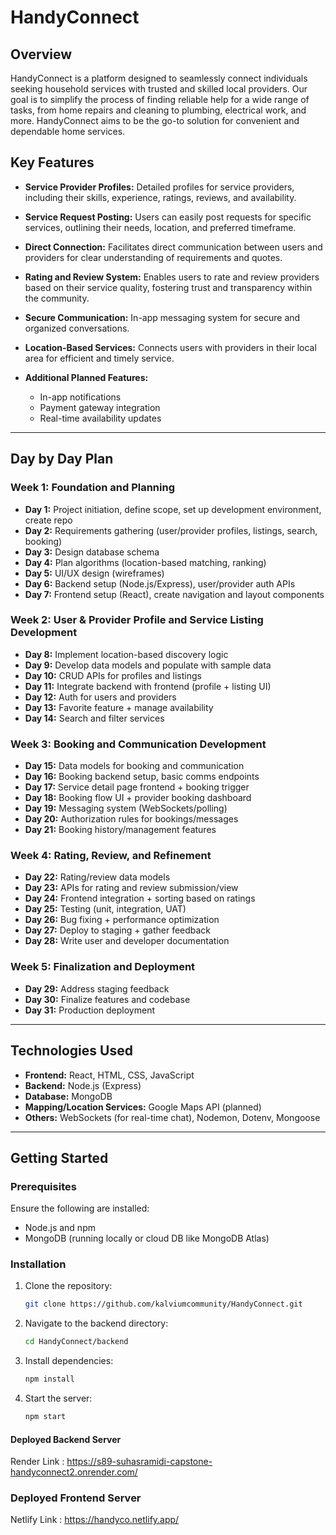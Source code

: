 # HandyConnect

## Overview

HandyConnect is a platform designed to seamlessly connect individuals seeking household services with trusted and skilled local providers. Our goal is to simplify the process of finding reliable help for a wide range of tasks, from home repairs and cleaning to plumbing, electrical work, and more. HandyConnect aims to be the go-to solution for convenient and dependable home services.

## Key Features


* **Service Provider Profiles:** Detailed profiles for service providers, including their skills, experience, ratings, reviews, and availability.
* **Service Request Posting:** Users can easily post requests for specific services, outlining their needs, location, and preferred timeframe.
* **Direct Connection:** Facilitates direct communication between users and providers for clear understanding of requirements and quotes.
* **Rating and Review System:** Enables users to rate and review providers based on their service quality, fostering trust and transparency within the community.
* **Secure Communication:** In-app messaging system for secure and organized conversations.
* **Location-Based Services:** Connects users with providers in their local area for efficient and timely service.
* **Additional Planned Features:**

  * In-app notifications
  * Payment gateway integration
  * Real-time availability updates

---

## Day by Day Plan

### Week 1: Foundation and Planning

* **Day 1:** Project initiation, define scope, set up development environment, create repo
* **Day 2:** Requirements gathering (user/provider profiles, listings, search, booking)
* **Day 3:** Design database schema
* **Day 4:** Plan algorithms (location-based matching, ranking)
* **Day 5:** UI/UX design (wireframes)
* **Day 6:** Backend setup (Node.js/Express), user/provider auth APIs
* **Day 7:** Frontend setup (React), create navigation and layout components

### Week 2: User & Provider Profile and Service Listing Development

* **Day 8:** Implement location-based discovery logic
* **Day 9:** Develop data models and populate with sample data
* **Day 10:** CRUD APIs for profiles and listings
* **Day 11:** Integrate backend with frontend (profile + listing UI)
* **Day 12:** Auth for users and providers
* **Day 13:** Favorite feature + manage availability
* **Day 14:** Search and filter services

### Week 3: Booking and Communication Development

* **Day 15:** Data models for booking and communication
* **Day 16:** Booking backend setup, basic comms endpoints
* **Day 17:** Service detail page frontend + booking trigger
* **Day 18:** Booking flow UI + provider booking dashboard
* **Day 19:** Messaging system (WebSockets/polling)
* **Day 20:** Authorization rules for bookings/messages
* **Day 21:** Booking history/management features

### Week 4: Rating, Review, and Refinement

* **Day 22:** Rating/review data models
* **Day 23:** APIs for rating and review submission/view
* **Day 24:** Frontend integration + sorting based on ratings
* **Day 25:** Testing (unit, integration, UAT)
* **Day 26:** Bug fixing + performance optimization
* **Day 27:** Deploy to staging + gather feedback
* **Day 28:** Write user and developer documentation

### Week 5: Finalization and Deployment

* **Day 29:** Address staging feedback
* **Day 30:** Finalize features and codebase
* **Day 31:** Production deployment

---

## Technologies Used

* **Frontend:** React, HTML, CSS, JavaScript
* **Backend:** Node.js (Express)
* **Database:** MongoDB
* **Mapping/Location Services:** Google Maps API (planned)
* **Others:** WebSockets (for real-time chat), Nodemon, Dotenv, Mongoose

---

## Getting Started

### Prerequisites

Ensure the following are installed:

* Node.js and npm
* MongoDB (running locally or cloud DB like MongoDB Atlas)

### Installation

1. Clone the repository:

   ```bash
   git clone https://github.com/kalviumcommunity/HandyConnect.git
   ```
2. Navigate to the backend directory:

   ```bash
   cd HandyConnect/backend
   ```
3. Install dependencies:

   ```bash
   npm install
   ```
4. Start the server:

   ```bash
   npm start
   ```

#### Deployed Backend Server
Render Link :  https://s89-suhasramidi-capstone-handyconnect2.onrender.com/ 

### Deployed Frontend Server
Netlify Link : https://handyco.netlify.app/